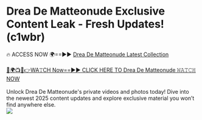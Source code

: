 # Drea De Matteonude Exclusive Content Leak - Fresh Updates! (c1wbr)

🔥 ACCESS NOW 🌍==►► <a href="https://tinyurl.com/yc657z5k" rel="nofollow">Drea De Matteonude Latest Collection</a>
<br><br>
[🔴🌍📺📱👉WA𝚃CH Now==►► CLICK HERE TO Drea De Matteonude 𝚆𝙰𝚃𝙲𝙷 NOW](https://tinyurl.com/yc657z5k)
<br><br>
Unlock Drea De Matteonude's private videos and photos today! Dive into the newest 2025 content updates and explore exclusive material you won’t find anywhere else.
<br>
<a href="https://tinyurl.com/yc657z5k" rel="nofollow" data-target="animated-image.originalLink"><img src="https://camo.githubusercontent.com/8a4f000d20f83aca3bf7ec5f350d767afa0574a8a352519fd8cfa583a6f93a33/68747470733a2f2f692e696d6775722e636f6d2f644a486b345a712e676966" data-canonical-src="https://i.imgur.com/dJHk4Zq.gif" style="max-width: 100%; display: inline-block;" data-target="animated-image.originalImage"></a>
<br>
